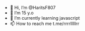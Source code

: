 - 👋 Hi, I’m @HaritsF807
- 👀 I’m 15 y.o
- 🌱 I’m currently learning javascript
- 📫 How to reach me t.me/rrrrlllllrr

<!---
HaritsF807/HaritsF807 is a ✨ special ✨ repository because its `README.md` (this file) appears on your GitHub profile.
You can click the Preview link to take a look at your changes.
--->
